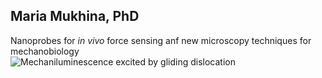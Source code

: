 ## Maria Mukhina, PhD
Nanoprobes for *in vivo* force sensing anf new microscopy techniques for mechanobiology  
![Mechaniluminescence excited by gliding dislocation](https://github.com/mmuxika/mariamukhina.github.io/images/dislocation-glide-ML.gif) 
